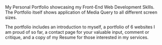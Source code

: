 My Personal Portfolio showcasing my Front-End Web Development Skllls. The Portfolio itself shows application of Media Query to all different screen sizes.

The portfolio includes an introduction to myself, a portfolio of 6 websites I am proud of so far, a contact page for your valuable input, comment or critique, and a copy of my Resume for those interested in my services.
